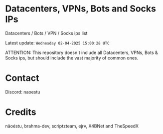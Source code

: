 # Datacenters, VPNs, Bots and Socks IPs
 
Datacenters / Bots / VPN / Socks ips list

Latest update: `Wednesday 02-04-2025 15:00:28 UTC` 

ATTENTION: This repository doesn't include all Datacenters, VPNs, Bots & Socks ips, 
but should include the vast majority of common ones.

# Contact
Discord: naoestu

# Credits
nãoéstu, brahma-dev, scriptzteam, ejrv, X4BNet and TheSpeedX
